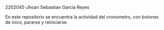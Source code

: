 2202045-Jhoan Sebastian Garcia Reyes

En este repositorio se encuentra la actividad del cronometro, con botones de inico, pararse y reiniciarse.
